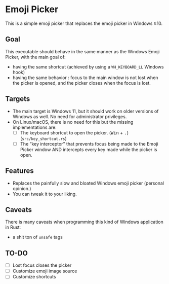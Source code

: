 # Emoji Picker

This is a simple emoji picker that replaces the emoji picker in Windows ≥10.

## Goal

This executable should behave in the same manner as the Windows Emoji Picker, with the main goal of:
- having the same shortcut (achieved by using a `WH_KEYBOARD_LL` Windows hook)
- having the same behavior : focus to the main window is not lost when the picker is opened, and the picker closes when the focus is lost.

## Targets

* The main target is Windows 11, but it should work on older versions of Windows as well. No need for administrator privileges.
* On Linux/macOS, there is no need for this but the missing implementations are:
  * [ ] The keyboard shortcut to open the picker. (<kbd>Win</kbd> + <kbd>.</kbd>) (`src/key_shortcut.rs`)
  * [ ] The “key interceptor” that prevents focus being made to the Emoji Picker window AND intercepts every key made while the picker is open.

## Features

* Replaces the painfully slow and bloated Windows emoji picker (personal opinion.)
* You can tweak it to your liking.

## Caveats

There is many caveats when programming this kind of Windows application in Rust:
- a shit ton of `unsafe` tags

## TO-DO

* [ ] Lost focus closes the picker
* [ ] Customize emoji image source
* [ ] Customize shortcuts
